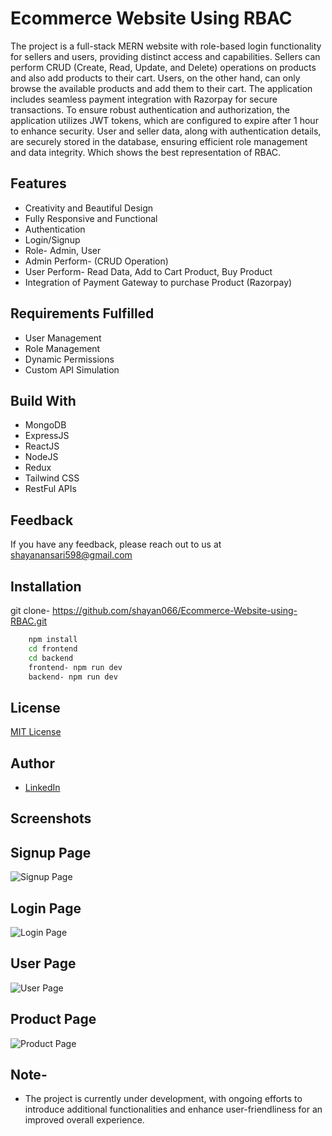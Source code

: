 
# Ecommerce Website Using RBAC

The project is a full-stack MERN website with role-based login functionality for sellers and users, providing distinct access and capabilities. Sellers can perform CRUD (Create, Read, Update, and Delete) operations on products and also add products to their cart. Users, on the other hand, can only browse the available products and add them to their cart. The application includes seamless payment integration with Razorpay for secure transactions. To ensure robust authentication and authorization, the application utilizes JWT tokens, which are configured to expire after 1 hour to enhance security. User and seller data, along with authentication details, are securely stored in the database, ensuring efficient role management and data integrity. Which shows the best representation of RBAC. 

## Features

- Creativity and Beautiful Design
- Fully Responsive and Functional
- Authentication
- Login/Signup
- Role- Admin, User
- Admin Perform- (CRUD Operation)
- User Perform- Read Data, Add to Cart Product, Buy Product
- Integration of Payment Gateway to purchase Product (Razorpay)

## Requirements Fulfilled
- User Management
- Role Management
- Dynamic Permissions
- Custom API Simulation


## Build With

- MongoDB
- ExpressJS
- ReactJS
- NodeJS
- Redux
- Tailwind CSS
- RestFul APIs

## Feedback

If you have any feedback, please reach out to us at shayanansari598@gmail.com

## Installation

git clone- https://github.com/shayan066/Ecommerce-Website-using-RBAC.git

```bash
    npm install 
    cd frontend
    cd backend
    frontend- npm run dev
    backend- npm run dev
```
    
## License

[MIT License](https://choosealicense.com/licenses/mit/)

## Author

- <a href="https://www.linkedin.com/in/shayan-azeem-0798931bb" target="_blank">LinkedIn</a>

## Screenshots

## Signup Page
![Signup Page](https://github.com/user-attachments/assets/3770edf9-3c07-47de-a4fd-9efdb979cf90)

## Login Page
![Login Page](https://github.com/user-attachments/assets/865d2f1f-c972-4f8e-a119-a91be32cb74c)

## User Page
![User Page](https://github.com/user-attachments/assets/098c58ad-fba2-422b-ab35-0c268d878ea5)

## Product Page
![Product Page](https://github.com/user-attachments/assets/639619d5-9f02-4957-9028-ce366133199c)

## Note-
- The project is currently under development, with ongoing efforts to introduce additional functionalities and enhance user-friendliness for an improved overall experience.
